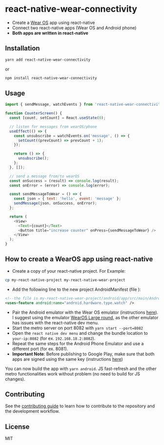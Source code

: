# react-native-wear-connectivity

- Create a [Wear OS][1] app using react-native
- Connect two react-native apps (Wear OS and Android phone)
- **Both apps are written in react-native**

[1]: https://wearos.google.com

## Installation

```sh
yarn add react-native-wear-connectivity
```

or

```sh
npm install react-native-wear-connectivity
```

## Usage

```js
import { sendMessage, watchEvents } from 'react-native-wear-connectivity';

function CounterScreen() {
  const [count, setCount] = React.useState(0);

  // listen for messages from wearOS/phone
  useEffect(() => {
    const unsubscribe = watchEvents.on('message', () => {
      setCount((prevCount) => prevCount + 1);
    });

    return () => {
      unsubscribe();
    };
  }, []);

  // send a message from/to wearOS
  const onSuccess = (result) => console.log(result);
  const onError = (error) => console.log(error);

  const sendMessageToWear = () => {
    const json = { text: 'hello', event: 'message' };
    sendMessage(json, onSuccess, onError);
  };

  return (
    <View>
      <Text>{count}</Text>
      <Button title="increase counter" onPress={sendMessageToWear} />
    </View>
  );
}
```

## How to create a WearOS app using react-native

- Create a copy of your react-native project. For Example:

```bash
cp my-react-native-project my-react-native-wear-project
```

- Add the following line to the new project AndroidManifest (file ):


```xml
<!--the file is my-react-native-wear-project/android/app/src/main/AndroidManifest.xml-->
<uses-feature android:name="android.hardware.type.watch" />
```

- Pair the Android emulator with the Wear OS emulator (instructions [here][21]). I suggest using the emulator [WearOS Large round][22], as the other emulator has issues with the react-native dev menu.
- Start the metro server on port 8082 with `yarn start --port=8082`
- Open the `react native dev menu` and change the bundle location to `your-ip:8082` (for ex. `192.168.18.2:8082`).
- Repeat the same steps for the Android Phone Emulator and use a different port (for ex. 8081).
- **Important Note**: Before publishing to Google Play, make sure that both apps are signed using the same key (instructions [here][20])

You can now build the app with `yarn android`. JS fast-refresh and the other metro functionalities work without problem (no need to build for JS changes).

[20]: https://reactnative.dev/docs/next/signed-apk-android
[21]: https://developer.android.com/training/wearables/get-started/connect-phone
[22]: https://gist.github.com/assets/24992535/f6cb9f84-dc50-492b-963d-6d9e9396f451 'wear os large round'

## Contributing

See the [contributing guide](CONTRIBUTING.md) to learn how to contribute to the repository and the development workflow.

## License

MIT

